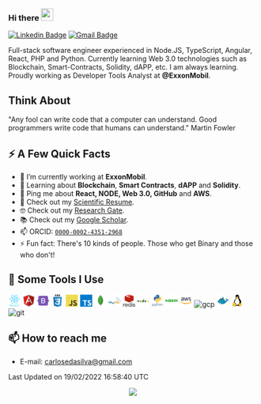 ### Hi there <img src="https://media.giphy.com/media/hvRJCLFzcasrR4ia7z/giphy.gif" width="25" height="25">

[![Linkedin Badge](https://img.shields.io/badge/-carlosbr-blue?style=flat-square&logo=Linkedin&logoColor=white&link=https://www.linkedin.com/in/carlosbr/)](https://www.linkedin.com/in/carlosbr/)
[![Gmail Badge](https://img.shields.io/badge/-carlosedasilva@gmail.com-c14438?style=flat-square&logo=Gmail&logoColor=white&link=mailto:carlosedasilva@gmail.com)](mailto:carlosedasilva@gmail.com)

Full-stack software engineer experienced in Node.JS, TypeScript, Angular, 
React, PHP and Python. Currently learning Web 3.0 technologies such as 
Blockchain, Smart-Contracts, Solidity, dAPP, etc. I am always learning. 
Proudly working as Developer Tools Analyst at <strong>@ExxonMobil</strong>.

<h2>Think About</h2>
"Any fool can write code that a computer can understand. Good programmers write code that humans can understand." 
Martin Fowler

<h2>⚡️ A Few Quick Facts</h2>

- 🔭 I’m currently working at <strong>ExxonMobil</strong>.
- 🧐 Learning about <strong>Blockchain</strong>, <strong>Smart Contracts</strong>, <strong>dAPP</strong> and <strong>Solidity</strong>.
- 💬 Ping me about <strong>React, NODE, Web 3.0, GitHub</strong> and <strong>AWS</strong>.
- 📙 Check out my <a href="http://lattes.cnpq.br/6820897789769079">Scientific Resume</a>.
- 🤓 Check out my <a href="https://www.researchgate.net/profile/Carlos-Silva-183">Research Gate</a>.
- 📚 Check out my <a href="https://scholar.google.com/citations?user=SyUe7coAAAAJ&hl=en">Google Scholar</a>.
- 📫 ORCID: [`0000-0002-4351-2968`](https://orcid.org/0000-0002-4351-2968)
- ⚡ Fun fact: There's 10 kinds of people. Those who get Binary and those who don't!

<h2>🚀 Some Tools I Use</h2>
<p align="left">
<img src="https://raw.githubusercontent.com/devicons/devicon/master/icons/react/react-original-wordmark.svg" alt="react" width="25" height="25" />
<img src="https://raw.githubusercontent.com/devicons/devicon/master/icons/angularjs/angularjs-original.svg" alt="angular-js" width="25" height="25" />
<img src="https://raw.githubusercontent.com/devicons/devicon/master/icons/bootstrap/bootstrap-plain.svg" alt="bootstrap" width="25" height="25" />
<img src="https://raw.githubusercontent.com/devicons/devicon/master/icons/css3/css3-original-wordmark.svg" alt="css3" width="25" height="25" />
<img src="https://raw.githubusercontent.com/devicons/devicon/master/icons/javascript/javascript-original.svg" alt="javascript" width="25" height="25" />
<img src="https://raw.githubusercontent.com/devicons/devicon/master/icons/typescript/typescript-original.svg" alt="typescript" width="25" height="25" />
<img src="https://raw.githubusercontent.com/devicons/devicon/master/icons/mongodb/mongodb-original.svg" alt="mongodb" width="25" height="25" />
<img src="https://raw.githubusercontent.com/devicons/devicon/master/icons/mysql/mysql-original-wordmark.svg" alt="mysql" width="25" height="25" />
<img src="https://raw.githubusercontent.com/devicons/devicon/master/icons/redis/redis-original-wordmark.svg" alt="redis" width="25" height="25" />
<img src="https://raw.githubusercontent.com/devicons/devicon/master/icons/nodejs/nodejs-original-wordmark.svg" alt="nodejs" width="25" height="25" />
<img src="https://raw.githubusercontent.com/devicons/devicon/master/icons/python/python-original-wordmark.svg" alt="python" width="25" height="25" />
<img src="https://raw.githubusercontent.com/devicons/devicon/master/icons/nginx/nginx-original.svg" alt="nginx" width="25" height="25" />
<img src="https://raw.githubusercontent.com/github/explore/80688e429a7d4ef2fca1e82350fe8e3517d3494d/topics/aws/aws.png" alt="aws" width="25" height="25" />
<img src="https://www.vectorlogo.zone/logos/google_cloud/google_cloud-icon.svg" alt="gcp" width="25" height="25" />
<img src="https://raw.githubusercontent.com/devicons/devicon/master/icons/docker/docker-original.svg" alt="Docker" width="25" height="25" />
<img src="https://raw.githubusercontent.com/devicons/devicon/master/icons/linux/linux-original.svg" alt="linux" width="25" height="25"/>
<img src="https://www.vectorlogo.zone/logos/git-scm/git-scm-icon.svg" alt="git" width="25" height="25"/>
</p>

<h2> 📫 How to reach me</h2>

- E-mail: [carlosedasilva@gmail.com](mailto:carlosedasilva@gmail.com)

Last Updated on 19/02/2022 16:58:40 UTC

<p align="center">
  <img src="https://capsule-render.vercel.app/api?type=waving&color=gradient&height=60&section=footer"/>
</p>
